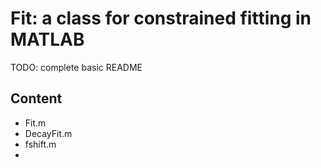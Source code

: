 # Fit: a class for constrained fitting in MATLAB

TODO: complete basic README

## Content

 * Fit.m
 * DecayFit.m
 * fshift.m
 *